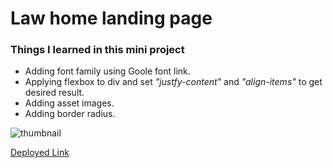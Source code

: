 # Law home landing page
### Things I learned in this mini project
* Adding font family using Goole font link.
* Applying flexbox to div and set _"justfy-content"_ and _"align-items"_ to get desired result.
* Adding asset images.
* Adding border radius.

![thumbnail](screenShot.png)

[Deployed Link](https://law-home-page-clone.netlify.app/)

